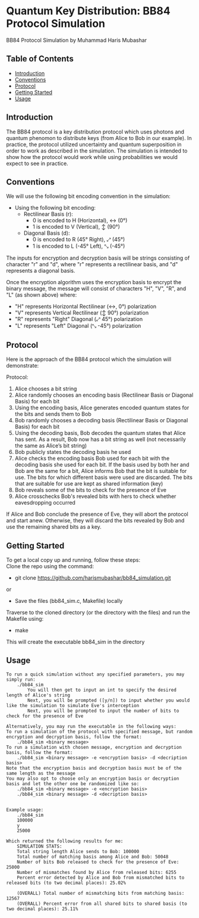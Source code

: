 # Quantum Key Distribution: BB84 Protocol Simulation

BB84 Protocol Simulation by Muhammad Haris Mubashar

## Table of Contents

- [Introduction](#introduction)
- [Conventions](#conventions)
- [Protocol](#protocol)
- [Getting Started](#getting-started)
- [Usage](#usage)

## Introduction

The BB84 protocol is a key distribution protocol which uses photons and quantum phenomon to distribute keys (from Alice to Bob in our example).
In practice, the protocol utilized uncertainty and quantum superposition in order to work as described in the simulation.
The simulation is intended to show how the protocol would work while using probabilities we would expect to see in practice.


## Conventions

We will use the following bit encoding convention in the simulation:
- Using the following bit encoding:
    - Rectilinear Basis (r):
        - 0 is encoded to H (Horizontal), ↔ (0°)
        - 1 is encoded to V (Vertical), ↕ (90°)
    - Diagonal Basis (d):
        - 0 is encoded to R (45° Right), ⤢ (45°)
        - 1 is encoded to L (-45° Left), ⤡ (-45°)

The inputs for encryption and decryption basis will be strings consisting of character "r" and "d", where "r" represents a rectilinear basis, and "d" represents a diagonal basis.

Once the encryption algorithm uses the encryption basis to encrypt the binary message, the message will consist of characters "H", "V", "R", and "L" (as shown above) where:
- "H" represents Horizontal Rectilinear (↔, 0°) polarization
- "V" represents Vertical Rectilinear (↕ 90°) polarization
- "R" represents "Right" Diagonal (⤢ 45°) polarization
- "L" represents "Left" Diagonal (⤡ -45°) polarization

## Protocol

Here is the approach of the BB84 protocol which the simulation will demonstrate:

Protocol:
1. Alice chooses a bit string
2. Alice randomly chooses an encoding basis (Rectilinear Basis or Diagonal Basis) for each bit
3. Using the encoding basis, Alice generates encoded quantum states for the bits and sends them to Bob
4. Bob randomly chooses a decoding basis (Rectilinear Basis or Diagonal Basis) for each bit
5. Using the decoding basis, Bob decodes the quantum states that Alice has sent. As a result, Bob now has a bit string as well (not necessarily the same as Alice’s bit string)
6. Bob publicly states the decoding basis he used
7. Alice checks the encoding basis Bob used for each bit with the decoding basis she used for each bit. If the basis used by both her and Bob are the same for a bit, Alice informs Bob that the bit is suitable for use. The bits for which different basis were used are discarded. The bits that are suitable for use are kept as shared information (key)
8. Bob reveals some of the bits to check for the presence of Eve
9. Alice crosschecks Bob's revealed bits with hers to check whether eavesdropping occurred

If Alice and Bob conclude the presence of Eve, they will abort the protocol and start anew.
Otherwise, they will discard the bits revealed by Bob and use the remaining shared bits as a key.

## Getting Started

To get a local copy up and running, follow these steps:\
Clone the repo using the command:
- git clone https://github.com/harismubashar/bb84_simulation.git

or
- Save the files (bb84_sim.c, Makefile) locally

Traverse to the cloned directory (or the directory with the files) and run the Makefile using:
- make

This will create the executable bb84_sim in the directory

## Usage

    To run a quick simulation without any specified parameters, you may simply run:
        ./bb84_sim
            You will then get to input an int to specify the desired length of Alice's string
            Next, you will be prompted ([y/n]) to input whether you would like the simulation to simulate Eve's interception
            Next, you will be prompted to input the number of bits to check for the presence of Eve

    Alternatively, you may run the executable in the following ways:
    To run a simulation of the protocol with specified message, but random encryption and decryption basis, follow the format:
        ./bb84_sim <binary message>
    To run a simulation with chosen message, encryption and decryption basis, follow the format:
        ./bb84_sim <binary message> -e <encryption basis> -d <decription basis>
    Note that the encryption basis and decryption basis must be of the same length as the message
    You may also opt to choose only an encryption basis or decryption basis and let the other one be randomized like so:
        ./bb84_sim <binary message> -e <encryption basis>
        ./bb84_sim <binary message> -d <decription basis>


    Example usage:
        ./bb84_sim
        100000
        y
        25000

    Which returned the following results for me:
        SIMULATION STATS:
        Total string length Alice sends to Bob: 100000
        Total number of matching basis among Alice and Bob: 50048
        Number of bits Bob released to check for the presence of Eve: 25000
        Number of mismatches found by Alice from released bits: 6255
        Percent error detected by Alice and Bob from mismatched bits to released bits (to two decimal places): 25.02%

        (OVERALL) Total number of mismatching bits from matching basis: 12567
        (OVERALL) Percent error from all shared bits to shared basis (to two decimal places): 25.11%
